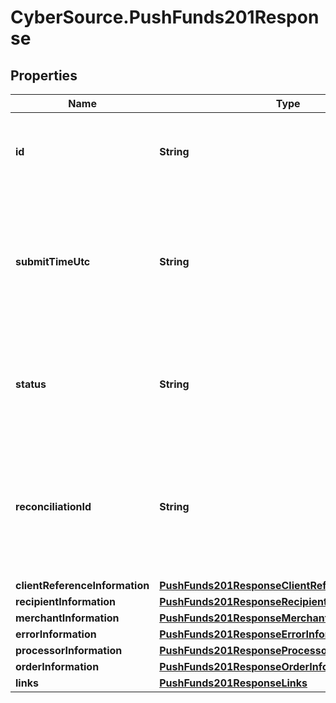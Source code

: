 # CyberSource.PushFunds201Response

## Properties
Name | Type | Description | Notes
------------ | ------------- | ------------- | -------------
**id** | **String** | A unique identification number to identify the submitted request. It is also appended to the endpoint of the resource.  | [optional] 
**submitTimeUtc** | **String** | Time of request in UTC. Format: &#x60;YYYY-MM-DDThh:mm:ssZ&#x60;  **Example** &#x60;2016-08-11T22:47:57Z&#x60; equals August 11, 2016, at 22:47:57 (10:47:57 p.m.). The &#x60;T&#x60; separates the date and the time. The &#x60;Z&#x60; indicates UTC.  | [optional] 
**status** | **String** | The status of the submitted transaction.  Possible values: - AUTHORIZED - DECLINED - SERVER_ERROR - INVALID_REQUEST - PARTIAL_AUTHORIZED  | [optional] 
**reconciliationId** | **String** | Cybersource or merchant generated transaction reference number. This is sent to the processor and is echoed back in the response to the merchant. This is This value is used for reconciliation purposes.  | [optional] 
**clientReferenceInformation** | [**PushFunds201ResponseClientReferenceInformation**](PushFunds201ResponseClientReferenceInformation.md) |  | [optional] 
**recipientInformation** | [**PushFunds201ResponseRecipientInformation**](PushFunds201ResponseRecipientInformation.md) |  | [optional] 
**merchantInformation** | [**PushFunds201ResponseMerchantInformation**](PushFunds201ResponseMerchantInformation.md) |  | [optional] 
**errorInformation** | [**PushFunds201ResponseErrorInformation**](PushFunds201ResponseErrorInformation.md) |  | [optional] 
**processorInformation** | [**PushFunds201ResponseProcessorInformation**](PushFunds201ResponseProcessorInformation.md) |  | [optional] 
**orderInformation** | [**PushFunds201ResponseOrderInformation**](PushFunds201ResponseOrderInformation.md) |  | [optional] 
**links** | [**PushFunds201ResponseLinks**](PushFunds201ResponseLinks.md) |  | [optional] 


